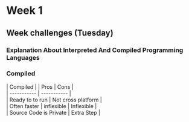 # Week 1 
## Week challenges (Tuesday)

### Explanation About Interpreted And Compiled Programming Languages
### Compiled                                           
| Compiled | 
| Pros     | Cons |                                    
| ----------- | ----------- |                               
| Ready to to run      | Not cross platform       |     
| Often faster  | inflexible        | Inflexible  |    
| Source Code is Private          | Extra Step    |          





